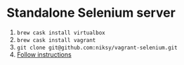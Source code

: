 # Standalone Selenium server

1. `brew cask install virtualbox`
1. `brew cask install vagrant`
1. `git clone git@github.com:niksy/vagrant-selenium.git`
1. [Follow instructions](https://github.com/niksy/vagrant-selenium#installation)
